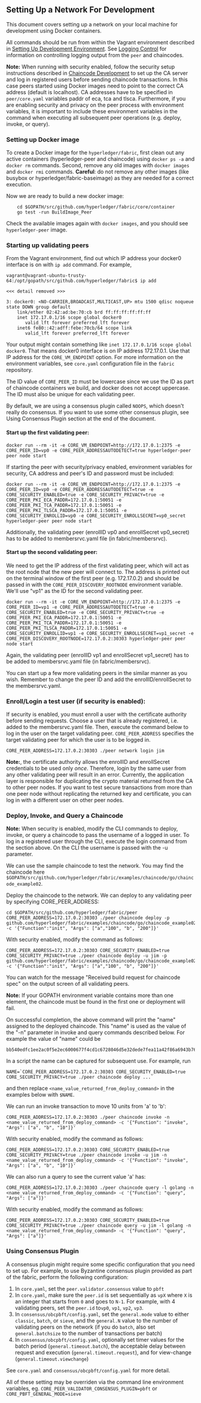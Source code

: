 ## Setting Up a Network For Development

This document covers setting up a network on your local machine for development using Docker containers.

All commands should be run from within the Vagrant environment described in [Setting Up Development Environment](devenv.md).
See [Logging Control](logging-control.md) for information on controlling
logging output from the `peer` and chaincodes.


**Note:** When running with security enabled, follow the security setup instructions described in [Chaincode Development](../API/SandboxSetup.md#security-setup-optional) to set up the CA server and log in registered users before sending chaincode transactions. In this case peers started using Docker images need to point to the correct CA address (default is localhost). CA addresses have to be specified in `peer/core.yaml` variables paddr of eca, tca and tlsca. Furthermore, if you are enabling security and privacy on the peer process with environment variables, it is important to include these environment variables in the command when executing all subsequent peer operations (e.g. deploy, invoke, or query).

### Setting up Docker image
To create a Docker image for the `hyperledger/fabric`,
first clean out any active containers (hyperledger-peer and chaincode) using `docker ps -a` and `docker rm` commands. Second, remove any old images with `docker images` and `docker rmi` commands. **Careful**: do not remove any other images (like busybox or hyperledger/fabric-baseimage) as they are needed for a correct execution.

Now we are ready to build a new docker image:

```
    cd $GOPATH/src/github.com/hyperledger/fabric/core/container
    go test -run BuildImage_Peer
```

Check the available images again with `docker images`, and you should see `hyperledger-peer` image.

### Starting up validating peers
From the Vagrant environment, find out which IP address your docker0 interface is on with `ip add` command. For example,

```
vagrant@vagrant-ubuntu-trusty-64:/opt/gopath/src/github.com/hyperledger/fabric$ ip add

<<< detail removed >>>

3: docker0: <NO-CARRIER,BROADCAST,MULTICAST,UP> mtu 1500 qdisc noqueue state DOWN group default
    link/ether 02:42:ad:be:70:cb brd ff:ff:ff:ff:ff:ff
    inet 172.17.0.1/16 scope global docker0
       valid_lft forever preferred_lft forever
    inet6 fe80::42:adff:febe:70cb/64 scope link
       valid_lft forever preferred_lft forever
```

Your output might contain something like `inet 172.17.0.1/16 scope global docker0`. That means docker0 interface is on IP address 172.17.0.1. Use that IP address for the `CORE_VM_ENDPOINT` option. For more information on the environment variables, see `core.yaml` configuration file in the `fabric` repository.

The ID value of `CORE_PEER_ID` must be lowercase since we use the ID as part of chaincode containers we build, and docker does not accept uppercase. The ID must also be unique for each validating peer.

By default, we are using a consensus plugin called `NOOPS`, which doesn't really do consensus. If you want to use some other consensus plugin, see Using Consensus Plugin section at the end of the document.

#### Start up the first validating peer:

```
docker run --rm -it -e CORE_VM_ENDPOINT=http://172.17.0.1:2375 -e CORE_PEER_ID=vp0 -e CORE_PEER_ADDRESSAUTODETECT=true hyperledger-peer peer node start
```

If starting the peer with security/privacy enabled, environment variables for security, CA address and peer's ID and password must be included:

```
docker run --rm -it -e CORE_VM_ENDPOINT=http://172.17.0.1:2375 -e CORE_PEER_ID=vp0 -e CORE_PEER_ADDRESSAUTODETECT=true -e CORE_SECURITY_ENABLED=true -e CORE_SECURITY_PRIVACY=true -e CORE_PEER_PKI_ECA_PADDR=172.17.0.1:50051 -e CORE_PEER_PKI_TCA_PADDR=172.17.0.1:50051 -e CORE_PEER_PKI_TLSCA_PADDR=172.17.0.1:50051 -e CORE_SECURITY_ENROLLID=vp0 -e CORE_SECURITY_ENROLLSECRET=vp0_secret  hyperledger-peer peer node start
```

Additionally, the validating peer (enrollID vp0 and enrollSecret vp0_secret) has to be added to membersrvc.yaml file (in fabric/membersrvc).

#### Start up the second validating peer:
We need to get the IP address of the first validating peer, which will act as the root node that the new peer will connect to. The address is printed out on the terminal window of the first peer (e.g. 172.17.0.2) and should be passed in with the `CORE_PEER_DISCOVERY_ROOTNODE` environment variable. We'll use "vp1" as the ID for the second validating peer.

```
docker run --rm -it -e CORE_VM_ENDPOINT=http://172.17.0.1:2375 -e CORE_PEER_ID=vp1 -e CORE_PEER_ADDRESSAUTODETECT=true -e CORE_SECURITY_ENABLED=true -e CORE_SECURITY_PRIVACY=true -e CORE_PEER_PKI_ECA_PADDR=172.17.0.1:50051 -e CORE_PEER_PKI_TCA_PADDR=172.17.0.1:50051 -e CORE_PEER_PKI_TLSCA_PADDR=172.17.0.1:50051 -e CORE_SECURITY_ENROLLID=vp1 -e CORE_SECURITY_ENROLLSECRET=vp1_secret -e CORE_PEER_DISCOVERY_ROOTNODE=172.17.0.2:30303 hyperledger-peer peer node start
```

Again, the validating peer (enrollID vp1 and enrollSecret vp1_secret) has to be added to membersrvc.yaml file (in fabric/membersrvc).

You can start up a few more validating peers in the similar manner as you wish. Remember to change the peer ID and add the enrollID/enrollSecret to the membersrvc.yaml.

### Enroll/Login a test user (if security is enabled):
If security is enabled, you must enroll a user with the certificate authority before sending requests. Choose a user that is already registered, i.e. added to the membersrvc.yaml file. Then, execute the command below to log in the user on the target validating peer. `CORE_PEER_ADDRESS` specifies the target validating peer for which the user is to be logged in.

```
CORE_PEER_ADDRESS=172.17.0.2:30303 ./peer network login jim
```

**Note:**, the certificate authority allows the enrollID and enrollSecret credentials to be used only *once*. Therefore, login by the same user from any other validating peer will result in an error. Currently, the application layer is responsible for duplicating the crypto material returned from the CA to other peer nodes. If you want to test secure transactions from more than one peer node without replicating the returned key and certificate, you can log in with a different user on other peer nodes.

### Deploy, Invoke, and Query a Chaincode
**Note:** When security is enabled, modify the CLI commands to deploy, invoke, or query a chaincode to pass the username of a logged in user. To log in a registered user through the CLI, execute the login command from the section above. On the CLI the username is passed with the -u parameter.

We can use the sample chaincode to test the network. You may find the chaincode here `$GOPATH/src/github.com/hyperledger/fabric/examples/chaincode/go/chaincode_example02`.

Deploy the chaincode to the network. We can deploy to any validating peer by specifying CORE_PEER_ADDRESS:

```
cd $GOPATH/src/github.com/hyperledger/fabric/peer
CORE_PEER_ADDRESS=172.17.0.2:30303 ./peer chaincode deploy -p github.com/hyperledger/fabric/examples/chaincode/go/chaincode_example02 -c '{"Function":"init", "Args": ["a","100", "b", "200"]}'
```

With security enabled, modify the command as follows:

```
CORE_PEER_ADDRESS=172.17.0.2:30303 CORE_SECURITY_ENABLED=true CORE_SECURITY_PRIVACY=true ./peer chaincode deploy -u jim -p github.com/hyperledger/fabric/examples/chaincode/go/chaincode_example02 -c '{"Function":"init", "Args": ["a","100", "b", "200"]}'
```

You can watch for the message "Received build request for chaincode spec" on the output screen of all validating peers.

**Note:** If your GOPATH environment variable contains more than one element, the chaincode must be found in the first one or deployment will fail.

On successful completion, the above command will print the "name" assigned to the deployed chaincode. This "name" is used as the value of the "-n" parameter in invoke and query commands described below. For example the value of "name" could be

    bb540edfc1ee2ac0f5e2ec6000677f4cd1c6728046d5e32dede7fea11a42f86a6943b76a8f9154f4792032551ed320871ff7b7076047e4184292e01e3421889c

In a script the name can be captured for subsequent use. For example, run

    NAME=`CORE_PEER_ADDRESS=172.17.0.2:30303 CORE_SECURITY_ENABLED=true CORE_SECURITY_PRIVACY=true ./peer chaincode deploy ...`

and then replace `<name_value_returned_from_deploy_command>` in the examples below with `$NAME`.

We can run an invoke transaction to move 10 units from 'a' to 'b':

```
CORE_PEER_ADDRESS=172.17.0.2:30303 ./peer chaincode invoke -n <name_value_returned_from_deploy_command> -c '{"Function": "invoke", "Args": ["a", "b", "10"]}'
```

With security enabled, modify the command as follows:

```
CORE_PEER_ADDRESS=172.17.0.2:30303 CORE_SECURITY_ENABLED=true CORE_SECURITY_PRIVACY=true ./peer chaincode invoke -u jim -n <name_value_returned_from_deploy_command> -c '{"Function": "invoke", "Args": ["a", "b", "10"]}'
```

We can also run a query to see the current value 'a' has:

```
CORE_PEER_ADDRESS=172.17.0.2:30303 ./peer chaincode query -l golang -n <name_value_returned_from_deploy_command> -c '{"Function": "query", "Args": ["a"]}'
```

With security enabled, modify the command as follows:

```
CORE_PEER_ADDRESS=172.17.0.2:30303 CORE_SECURITY_ENABLED=true CORE_SECURITY_PRIVACY=true ./peer chaincode query -u jim -l golang -n <name_value_returned_from_deploy_command> -c '{"Function": "query", "Args": ["a"]}'
```

### Using Consensus Plugin
A consensus plugin might require some specific configuration that you need to set up. For example, to use Byzantine consensus plugin provided as part of the fabric, perform the following configuration:

1. In `core.yaml`, set the `peer.validator.consensus` value to `pbft`
2. In `core.yaml`, make sure the `peer.id` is set sequentially as `vpX` where `X` is an integer that starts from `0` and goes to `N-1`. For example, with 4 validating peers, set the `peer.id` to`vp0`, `vp1`, `vp2`, `vp3`.
3. In `consensus/obcpbft/config.yaml`, set the `general.mode` value to either `classic`, `batch`, or `sieve`, and the `general.N` value to the number of validating peers on the network (if you do `batch`, also set `general.batchsize` to the number of transactions per batch)
4. In `consensus/obcpbft/config.yaml`, optionally set timer values for the batch period (`general.timeout.batch`), the acceptable delay between request and execution (`general.timeout.request`), and for view-change (`general.timeout.viewchange`)

See `core.yaml` and `consensus/obcpbft/config.yaml` for more detail.

All of these setting may be overriden via the command line environment variables, eg. `CORE_PEER_VALIDATOR_CONSENSUS_PLUGIN=pbft` or `CORE_PBFT_GENERAL_MODE=sieve`
